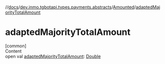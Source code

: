 //[docs](../../../index.md)/[dev.inmo.tgbotapi.types.payments.abstracts](../index.md)/[Amounted](index.md)/[adaptedMajorityTotalAmount](adapted-majority-total-amount.md)



# adaptedMajorityTotalAmount  
[common]  
Content  
open val [adaptedMajorityTotalAmount](adapted-majority-total-amount.md): [Double](https://kotlinlang.org/api/latest/jvm/stdlib/kotlin/-double/index.html)  



